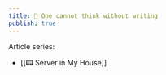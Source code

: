 ```yaml
---
title: 💭 One cannot think without writing
publish: true
---
```

Article series:
- [[📟 Server in My House]]